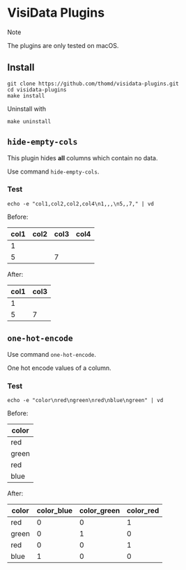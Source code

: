 # VisiData Plugins

> [!NOTE]
> The plugins are only tested on macOS.

## Install

    git clone https://github.com/thomd/visidata-plugins.git
    cd visidata-plugins
    make install

Uninstall with

    make uninstall

## `hide-empty-cols`

This plugin hides **all** columns which contain no data.

Use command `hide-empty-cols`.

### Test

    echo -e "col1,col2,col2,col4\n1,,,\n5,,7," | vd

Before:

| col1 | col2 | col3 | col4 |
| ---- | ---- | ---- | ---- |
| 1    |      |      |      |
| 5    |      | 7    |      |

After:

| col1 | col3 |
| ---- | ---- |
| 1    |      |
| 5    | 7    |

## `one-hot-encode`

Use command `one-hot-encode`.

One hot encode values of a column.

### Test

    echo -e "color\nred\ngreen\nred\nblue\ngreen" | vd

Before:

| color |
| ----- |
| red   |
| green |
| red   |
| blue  |

After:

| color | color_blue | color_green | color_red |
| ----- | ---------- | ----------- | --------- |
| red   | 0          | 0           | 1         |
| green | 0          | 1           | 0         |
| red   | 0          | 0           | 1         |
| blue  | 1          | 0           | 0         |

